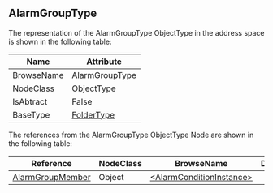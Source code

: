 <!-- objecttype -->
## AlarmGroupType

The representation of the AlarmGroupType ObjectType in the address space is shown in the following table:  

|Name|Attribute|
|---|---|
|BrowseName|AlarmGroupType|
|NodeClass|ObjectType|
|IsAbtract|False|
|BaseType|[FolderType](../../../Part5/ObjectTypes/FolderType/readme.md)|

The references from the AlarmGroupType ObjectType Node are shown in the following table:  

|Reference|NodeClass|BrowseName|DataType|TypeDefinition|ModellingRule|
|---|---|---|---|---|---|
|[AlarmGroupMember](../../../Part9/ReferenceTypes/AlarmGroupMember/readme.md)|Object|[&lt;AlarmConditionInstance&gt;](#&lt;AlarmConditionInstance&gt;)||[AlarmConditionType](../../Part9/ObjectTypes/AlarmConditionType/readme.md)|[OptionalPlaceholder](../../Objects/OptionalPlaceholder/readme.md)|


